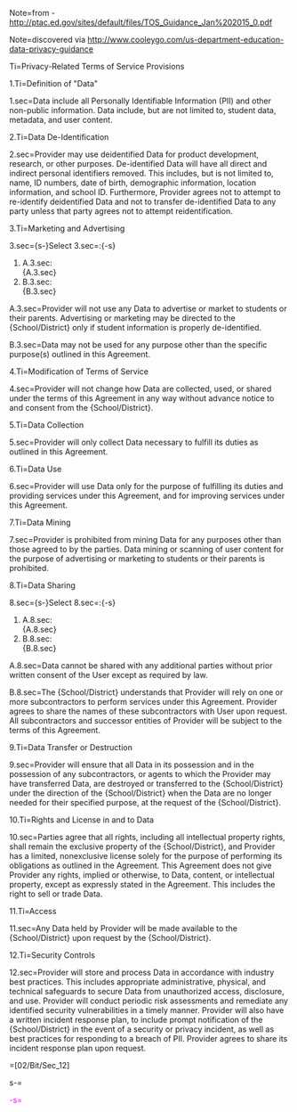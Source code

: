 Note=from - http://ptac.ed.gov/sites/default/files/TOS_Guidance_Jan%202015_0.pdf

Note=discovered via http://www.cooleygo.com/us-department-education-data-privacy-guidance

Ti=Privacy-Related Terms of Service Provisions

1.Ti=Definition of "Data"

1.sec=Data include all Personally Identifiable Information (PII) and other non-public information. Data include, but are not limited to, student data, metadata, and user content.

2.Ti=Data De-Identification

2.sec=Provider may use deidentified Data for product development, research, or other purposes. De-identified Data will have all direct and indirect personal identifiers removed. This includes, but is not limited to, name, ID numbers, date of birth, demographic information, location information, and school ID. Furthermore, Provider agrees not to attempt to re-identify deidentified Data and not to transfer de-identified Data to any party unless that party agrees not to attempt reidentification.

3.Ti=Marketing and Advertising 

3.sec={s-}Select 3.sec=:{-s}<ol><li>A.3.sec:<br> {A.3.sec}<li>B.3.sec:<br> {B.3.sec}</ol>

A.3.sec=Provider will not use any Data to advertise or market to students or their parents. Advertising or marketing may be directed to the {School/District} only if student information is properly de-identified.

B.3.sec=Data may not be used for any purpose other than the specific purpose(s) outlined in this Agreement. 

4.Ti=Modification of Terms of Service

4.sec=Provider will not change how Data are collected, used, or shared under the terms of this Agreement in any way without advance notice to and consent from the {School/District}.

5.Ti=Data Collection

5.sec=Provider will only collect Data necessary to fulfill its duties as outlined in this Agreement.

6.Ti=Data Use

6.sec=Provider will use Data only for the purpose of fulfilling its duties and providing services under this Agreement, and for improving services under this Agreement.

7.Ti=Data Mining

7.sec=Provider is prohibited from mining Data for any purposes other than those agreed to by the parties. Data mining or scanning of user content for the purpose of advertising or marketing to students or their parents is prohibited.  

8.Ti=Data Sharing

8.sec={s-}Select 8.sec=:{-s}<ol><li>A.8.sec:<br> {A.8.sec}<li>B.8.sec:<br> {B.8.sec}</ol>

A.8.sec=Data cannot be shared with any additional parties without prior written consent of the User except as required by law.

B.8.sec=The {School/District} understands that Provider will rely on one or more subcontractors to perform services under this Agreement. Provider agrees to share the names of these subcontractors with User upon request. All subcontractors and successor entities of Provider will be subject to the terms of this Agreement.  

9.Ti=Data Transfer or Destruction

9.sec=Provider will ensure that all Data in its possession and in the possession of any subcontractors, or agents to which the Provider may have transferred Data, are destroyed or transferred to the {School/District} under the direction of the {School/District} when the Data are no longer needed for their specified purpose, at the request of the {School/District}.


10.Ti=Rights and License in and to Data

10.sec=Parties agree that all rights, including all intellectual property rights, shall remain the exclusive property of the {School/District}, and Provider has a limited, nonexclusive license solely for the purpose of performing its obligations as outlined in the Agreement. This Agreement does not give Provider any rights, implied or otherwise, to Data, content, or intellectual property, except as expressly stated in the Agreement. This includes the right to sell or trade Data.

11.Ti=Access

11.sec=Any Data held by Provider will be made available to the {School/District} upon request by the {School/District}.

12.Ti=Security Controls

12.sec=Provider will store and process Data in accordance with industry best practices. This includes appropriate administrative, physical, and technical safeguards to secure Data from unauthorized access, disclosure, and use. Provider will conduct periodic risk assessments and remediate any identified security vulnerabilities in a timely manner. Provider will also have a written incident response plan, to include prompt notification of the {School/District} in the event of a security or privacy incident, as well as best practices for responding to a breach of PII. Provider agrees to share its incident response plan upon request.
 
=[02/Bit/Sec_12]

s-=<font color="magenta">

-s=</font>
